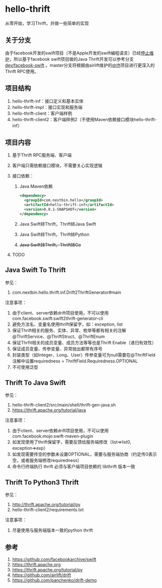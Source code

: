 # hello-thrift

从零开始，学习Thrift，并做一些简单的实现

## 关于分支

由于facebook开发的swift项目（不是Apple开发的swift编程语言）已经[停止维护](https://github.com/facebookarchive/swift)，所以基于facebook swift项目做的Java Thrift开发可以参考分支 [dev/facebook-swift](https://github.com/nextbin/hello-thrift/tree/dev/facebook-swift) 。master分支将根据由airlift维护的[drift](https://github.com/airlift/drift)项目进行更深入的Thrift RPC使用。

## 项目结构

1. hello-thrift-inf：接口定义和基本实体
2. hello-thrift-impl：接口实现和服务端
3. hello-thrift-client：客户端样例
3. hello-thrift-client2：客户端样例2（不使用Maven依赖接口模块hello-thrift-inf）

## 项目内容

1. 基于Thrift RPC服务端、客户端

2. 客户端只需依赖接口模块，不需要关心实现逻辑

3. 接口依赖：
   1. Java Maven依赖

      ```xml
      <dependency>
      	<groupId>com.nextbin.hello</groupId>
      	<artifactId>hello-thrift-inf</artifactId>
      	<version>0.0.1-SNAPSHOT</version>
      </dependency>
      ```

   2. Java Swift转Thrift，Thrift转Java Swift

   3. Java Swift转Thrift，Thrift转Python

   4. ~~Java Swift转Thrift，Thrift转Go~~

4. TODO

## Java Swift To Thrift

参见：

1. com.nextbin.hello.thrift.inf.Drift2ThriftGenerator#main

注意事项：

1. 由于client、server依赖drift项目使用，不可以使用 com.facebook.swift:swift2thrift-generator-cli
2. 避免方法名、变量名使用thrift保留字，如：exception, list
3. 保证Thrift相关的服务、实体、异常、枚举等都有相关的注解@ThriftService、@ThriftStruct、@ThriftEnum
4. 保证Thrfit相关的成员变量、成员方法等等也是Thrift Enable（递归有效性）
5. 保证成员变量、传参变量、异常抛出都带有序号
6. 封装类型（如Integer、Long、User）传参变量可为null需要在@ThriftField注解中设置requiredness = ThriftField.Requiredness.OPTIONAL
7. 不可使用泛型

## Thrift To Java Swift

参见：

1. hello-thrift-client2/src/main/shell/thrift-gen-java.sh
2. https://thrift.apache.org/tutorial/java

注意事项：

1. 由于client、server依赖drift项目使用，不可以使用 com.facebook.mojo:swift-maven-plugin
2. 如发现使用了thrift保留字，需要反馈给服务端修改（list=>list0, exception=>exp）
3. 如发现需要传空的参数未设置OPTIONAL，需要与服务端协商（约定传0表示空，或者服务端修改requiredness）
4. 命令行终端执行 thrift 必须与客户端项目依赖的 libthrift 版本一致



## Thrift To Python3 Thrift

参见：

1. http://thrift.apache.org/tutorial/py
2. hello-thrift-client2/requirements.txt

注意事项：

1. 尽量使用与服务端版本一致的python thrift



## 参考

1. https://github.com/facebookarchive/swift
2. https://thrift.apache.org
3. https://thrift.apache.org/tutorial/py
4. https://github.com/airlift/drift
5. https://github.com/panchenko/drift-demo

